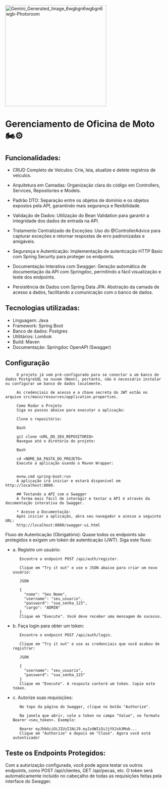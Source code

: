 
   <img width="320" height="320" alt="Gemini_Generated_Image_6wgbgn6wgbgn6wgb-Photoroom" src="https://github.com/user-attachments/assets/73f35ec8-0844-4de2-a44a-6547cdb01337" />




# Gerenciamento de Oficina de Moto  🏍️⚙️




## Funcionalidades:
* CRUD Completo de Veículos: Crie, leia, atualize e delete registros de veículos.

* Arquitetura em Camadas: Organização clara do código em Controllers, Services, Repositories e Models.

* Padrão DTO: Separação entre os objetos de domínio e os objetos expostos pela API, garantindo mais segurança e flexibilidade.

* Validação de Dados: Utilização do Bean Validation para garantir a integridade dos dados de entrada na API.

* Tratamento Centralizado de Exceções: Uso do @ControllerAdvice para capturar exceções e retornar respostas de erro padronizadas e amigáveis.

* Segurança e Autenticação: Implementação de autenticação HTTP Basic com Spring Security para proteger os endpoints.

* Documentação Interativa com Swagger: Geração automática de documentação da API com Springdoc, permitindo a fácil visualização e teste dos endpoints.

* Persistência de Dados com Spring Data JPA: Abstração da camada de acesso a dados, facilitando a comunicação com o banco de dados.


## Tecnologias utilizadas:

* Linguagem: Java
* Framework: Spring Boot
* Banco de dados: Postgres
* Utilitários: Lombok
* Build: Maven
* Documentação: Springdoc OpenAPI (Swagger)

## Configuração
         O projeto já vem pré-configurado para se conectar a um banco de dados PostgreSQL na nuvem (Neon), portanto, não é necessário instalar ou configurar um banco de dados localmente.
         
         As credenciais de acesso e a chave secreta do JWT estão no arquivo src/main/resources/application.properties.
         
         Como Rodar o Projeto
         Siga os passos abaixo para executar a aplicação:
         
         Clone o repositório:
         
         Bash
         
         git clone <URL_DO_SEU_REPOSITORIO>
         Navegue até o diretório do projeto:
         
         Bash
         
         cd <NOME_DA_PASTA_DO_PROJETO>
         Execute a aplicação usando o Maven Wrapper:
         
         
         mvnw.cmd spring-boot:run
         A aplicação irá iniciar e estará disponível em http://localhost:8080.
         
         ## Testando a API com o Swagger
         A forma mais fácil de interagir e testar a API é através da documentação interativa do Swagger.
         
         * Acesse a Documentação:
         Após iniciar a aplicação, abra seu navegador e acesse a seguinte URL:
         http://localhost:8080/swagger-ui.html

Fluxo de Autenticação (Obrigatório):
Quase todos os endpoints são protegidos e exigem um token de autenticação (JWT). Siga este fluxo:

* a. Registre um usuário:

         Encontre o endpoint POST /api/auth/register.
         
         Clique em "Try it out" e use o JSON abaixo para criar um novo usuário:
         
         JSON
         
         {
           "nome": "Seu Nome",
           "username": "seu_usuario",
           "password": "sua_senha_123",
           "cargo": "ADMIN"
         }
         Clique em "Execute". Você deve receber uma mensagem de sucesso.

* b. Faça login para obter um token:

         Encontre o endpoint POST /api/auth/login.
         
         Clique em "Try it out" e use as credenciais que você acabou de registrar:
         
         JSON
         
         {
           "username": "seu_usuario",
           "password": "sua_senha_123"
         }
         Clique em "Execute". A resposta conterá um token. Copie este token.

* c. Autorize suas requisições:

         No topo da página do Swagger, clique no botão "Authorize".
         
         Na janela que abrir, cole o token no campo "Value", no formato Bearer <seu_token>. Exemplo:
         
         Bearer eyJhbGciOiJIUzI1NiJ9.eyJzdWIiOiJjYXJsb3Mub...
         Clique em "Authorize" e depois em "Close". Agora você está autenticado!

## Teste os Endpoints Protegidos:
Com a autorização configurada, você pode agora testar os outros endpoints, como POST /api/clientes, GET /api/pecas, etc. O token será automaticamente incluído no cabeçalho de todas as requisições feitas pela interface do Swagger.
